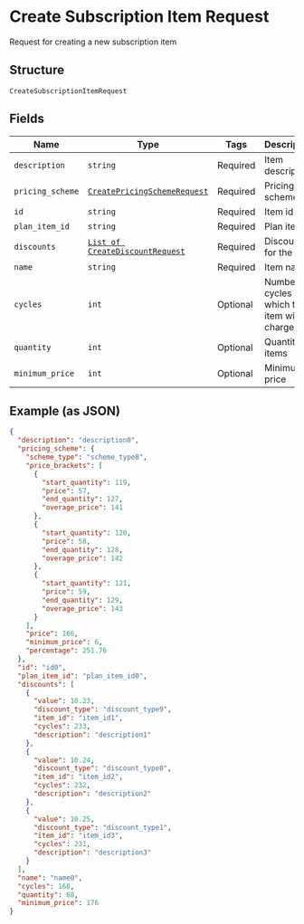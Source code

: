 
# Create Subscription Item Request

Request for creating a new subscription item

## Structure

`CreateSubscriptionItemRequest`

## Fields

| Name | Type | Tags | Description |
|  --- | --- | --- | --- |
| `description` | `string` | Required | Item description |
| `pricing_scheme` | [`CreatePricingSchemeRequest`](../../doc/models/create-pricing-scheme-request.md) | Required | Pricing scheme |
| `id` | `string` | Required | Item id |
| `plan_item_id` | `string` | Required | Plan item id |
| `discounts` | [`List of CreateDiscountRequest`](../../doc/models/create-discount-request.md) | Required | Discounts for the item |
| `name` | `string` | Required | Item name |
| `cycles` | `int` | Optional | Number of cycles which the item will be charged |
| `quantity` | `int` | Optional | Quantity of items |
| `minimum_price` | `int` | Optional | Minimum price |

## Example (as JSON)

```json
{
  "description": "description0",
  "pricing_scheme": {
    "scheme_type": "scheme_type8",
    "price_brackets": [
      {
        "start_quantity": 119,
        "price": 57,
        "end_quantity": 127,
        "overage_price": 141
      },
      {
        "start_quantity": 120,
        "price": 58,
        "end_quantity": 128,
        "overage_price": 142
      },
      {
        "start_quantity": 121,
        "price": 59,
        "end_quantity": 129,
        "overage_price": 143
      }
    ],
    "price": 166,
    "minimum_price": 6,
    "percentage": 251.76
  },
  "id": "id0",
  "plan_item_id": "plan_item_id0",
  "discounts": [
    {
      "value": 10.23,
      "discount_type": "discount_type9",
      "item_id": "item_id1",
      "cycles": 233,
      "description": "description1"
    },
    {
      "value": 10.24,
      "discount_type": "discount_type0",
      "item_id": "item_id2",
      "cycles": 232,
      "description": "description2"
    },
    {
      "value": 10.25,
      "discount_type": "discount_type1",
      "item_id": "item_id3",
      "cycles": 231,
      "description": "description3"
    }
  ],
  "name": "name0",
  "cycles": 168,
  "quantity": 68,
  "minimum_price": 176
}
```

